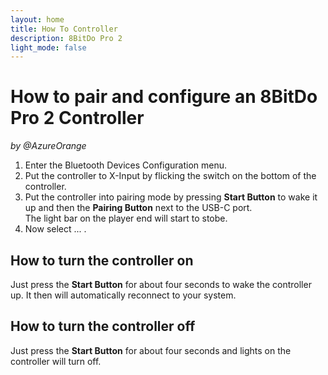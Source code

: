 ```yaml
---
layout: home
title: How To Controller
description: 8BitDo Pro 2
light_mode: false
---
```


# How to pair and configure an 8BitDo Pro 2 Controller
_by @AzureOrange_

1. Enter the Bluetooth Devices Configuration menu.
2. Put the controller to X-Input by flicking the switch on the bottom of the controller.
3. Put the controller into pairing mode by pressing **Start Button** to wake it up and then the **Pairing Button** next to the USB-C port.  
The light bar on the player end will start to stobe.
4. Now select ... .

## How to turn the controller on

Just press the **Start Button** for about four seconds to wake the controller up.
It then will automatically reconnect to your system.

## How to turn the controller off

Just press the **Start Button** for about four seconds and lights on the controller will turn off.
